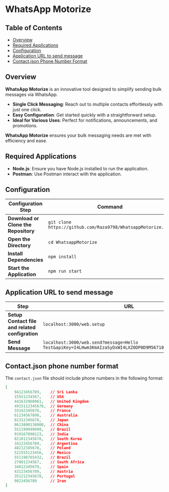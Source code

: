 # WhatsApp Motorize

## Table of Contents

- [Overview](#overview)
- [Required Applications](#required-applications)
- [Configuration](#configuration)
- [Application URL to send message](#application-url-to-send-message)
- [Contact.json Phone Number Format](#contactjson-phone-number-format)

## Overview

**WhatsApp Motorize** is an innovative tool designed to simplify sending bulk messages via WhatsApp.

- **Single Click Messaging**: Reach out to multiple contacts effortlessly with just one click.
- **Easy Configuration**: Get started quickly with a straightforward setup.
- **Ideal for Various Uses**: Perfect for notifications, announcements, and promotions.

**WhatsApp Motorize** ensures your bulk messaging needs are met with efficiency and ease.

## Required Applications

- **Node.js**: Ensure you have Node.js installed to run the application.
- **Postman**: Use Postman interact with the application.


## Configuration

| Configuration Step          | Command                                           |
|-----------------------------|---------------------------------------------------|
| **Download or Clone the Repository** | `git clone https://github.com/Raza9798/WhatsappMotorize.git` |
| **Open the Directory**      | `cd WhatsappMotorize`                            |
| **Install Dependencies**    | `npm install`                                    |
| **Start the Application**   | `npm run start`                                  |


## Application URL to send message

| Step          | URL                                           |
|-----------------------------|---------------------------------------------------|
| **Setup Contact file and related configration** | `localhost:3000/web.setup` |
| **Send Message**      | `localhost:3000/web.send?message=Hello Test&apiKey=I4LHwm3KmAIzaSyDxWI4LXZ0DP0D9M5671040&type=sendFromList` |


## Contact.json phone number format
The `contact.json` file should include phone numbers in the following format:
```json
[
    94123456789,    // Sri Lanka
    15551234567,    // USA
    441632960961,   // United Kingdom
    4915112345678,  // Germany
    33142345678,    // France
    61234567890,    // Australia
    81312345678,    // Japan
    8613800138000,  // China
    551199999999,   // Brazil
    919167890123,   // India
    821012345678,   // South Korea
    34123456789,    // Argentina
    48212345678,    // Poland
    521555123456,   // Mexico
    551198765432,   // Brazil
    27801234567,    // South Africa
    34612345678,    // Spain
    43123456789,    // Austria
    351212345678,   // Portugal
    9823456789      // Iran
]